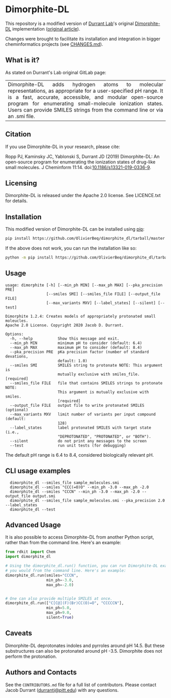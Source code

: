 Dimorphite-DL
=============

This repository is a modified version of [Durrant Lab](https://durrantlab.pitt.edu/)'s original [Dimorphite-DL](https://git.durrantlab.pitt.edu/jdurrant/dimorphite_dl) implementation ([original article](https://www.doi.org/10.1186/s13321-019-0336-9)).

Changes were brought to facilitate its installation and integration in bigger cheminformatics projects (see [CHANGES.md](CHANGES.md)).

What is it?
-----------

As stated on Durrant's Lab original GitLab page: 
<table>
  <tr>
    <td align="justify">
Dimorphite-DL adds hydrogen atoms to molecular representations, as appropriate
for a user-specified pH range. 
It is a fast, accurate, accessible, and modular open-source program for enumerating small-molecule ionization states.  
Users can provide SMILES strings from the command line or via an .smi file.
</td>
  </tr>
</table>

Citation
--------

If you use Dimorphite-DL in your research, please cite:

Ropp PJ, Kaminsky JC, Yablonski S, Durrant JD (2019) Dimorphite-DL: An
open-source program for enumerating the ionization states of drug-like small
molecules. J Cheminform 11:14. doi:[10.1186/s13321-019-0336-9](https://www.doi.org/10.1186/s13321-019-0336-9).

Licensing
---------

Dimorphite-DL is released under the Apache 2.0 license. See LICENCE.txt for
details.

Installation
---------

This modified version of Dimorphite-DL can be installed using [pip](https://pip.pypa.io/en/stable/getting-started/):
```bash
pip install https://github.com/OlivierBeq/dimorphite_dl/tarball/master
```
If the above does not work, you can run the installation like so:
```bash
python -m pip install https://github.com/OlivierBeq/dimorphite_dl/tarball/master
```



Usage
-----

```
usage: dimorphite [-h] [--min_ph MIN] [--max_ph MAX] [--pka_precision PRE]
                  [--smiles SMI] [--smiles_file FILE] [--output_file FILE]
                  [--max_variants MXV] [--label_states] [--silent] [--test]

Dimorphite 1.2.4: Creates models of appropriately protonated small moleucles.
Apache 2.0 License. Copyright 2020 Jacob D. Durrant.

Options:
  -h, --help           Show this message and exit.
  --min_ph MIN         minimum pH to consider (default: 6.4)
  --max_ph MAX         maximum pH to consider (default: 8.4)
  --pka_precision PRE  pKa precision factor (number of standard devations,
                       default: 1.0)
  --smiles SMI         SMILES string to protonate NOTE: This argument is
                       mutually exclusive with smiles_file.  [required]
  --smiles_file FILE   file that contains SMILES strings to protonate NOTE:
                       This argument is mutually exclusive with smiles.
                       [required]
  --output_file FILE   output file to write protonated SMILES (optional)
  --max_variants MXV   limit number of variants per input compound (default:
                       128)
  --label_states       label protonated SMILES with target state (i.e.,
                       "DEPROTONATED", "PROTONATED", or "BOTH").
  --silent             do not print any messages to the screen
  --test               run unit tests (for debugging)
```

The default pH range is 6.4 to 8.4, considered biologically relevant pH.

CLI usage examples
--------

```
  dimorphite_dl --smiles_file sample_molecules.smi
  dimorphite_dl --smiles "CCC(=O)O" --min_ph -3.0 --max_ph -2.0
  dimorphite_dl --smiles "CCCN" --min_ph -3.0 --max_ph -2.0 --output_file output.smi
  dimorphite_dl --smiles_file sample_molecules.smi --pka_precision 2.0 --label_states
  dimorphite_dl --test
```

Advanced Usage
--------------

It is also possible to access Dimorphite-DL from another Python script, rather
than from the command line. Here's an example:

```python
from rdkit import Chem
import dimorphite_dl

# Using the dimorphite_dl.run() function, you can run Dimorphite-DL exactly as
# you would from the command line. Here's an example:
dimorphite_dl.run(smiles="CCCN",
                  min_ph=-3.0,
                  max_ph=-2.0)


# One can also provide multiple SMILES at once.
dimorphite_dl.run(["C[C@](F)(Br)CC(O)=O", "CCCCCN"],
                  min_ph=5.0,
                  max_ph=9.0,
                  silent=True)
```

Caveats
-------

Dimorphite-DL deprotonates indoles and pyrroles around pH 14.5. But these
substructures can also be protonated around pH -3.5. Dimorphite does not
perform the protonation.

Authors and Contacts
--------------------

See the `CONTRIBUTORS.md` file for a full list of contributors. Please contact
Jacob Durrant (durrantj@pitt.edu) with any questions.
